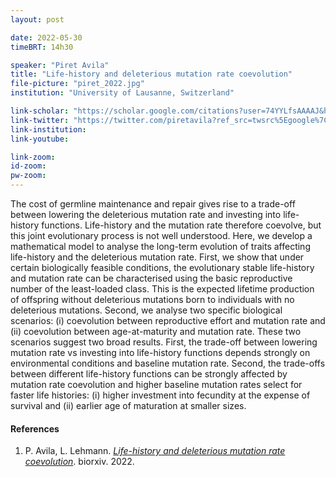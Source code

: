 ```yaml
---
layout: post

date: 2022-05-30
timeBRT: 14h30

speaker: "Piret Avila"
title: "Life-history and deleterious mutation rate coevolution"
file-picture: "piret_2022.jpg"
institution: "University of Lausanne, Switzerland"

link-scholar: "https://scholar.google.com/citations?user=74YYLfsAAAAJ&hl=en"
link-twitter: "https://twitter.com/piretavila?ref_src=twsrc%5Egoogle%7Ctwcamp%5Eserp%7Ctwgr%5Eauthor"
link-institution: 
link-youtube:

link-zoom: 
id-zoom: 
pw-zoom: 
---
```


The cost of germline maintenance and repair gives rise to a trade-off between lowering the deleterious mutation rate and investing into life-history functions. Life-history and the mutation rate therefore coevolve, but this joint evolutionary process is not well understood. Here, we develop a mathematical model to analyse the long-term evolution of traits affecting life-history and the deleterious mutation rate. First, we show that under certain biologically feasible conditions, the evolutionary stable life-history and mutation rate can be characterised using the basic reproductive number of the least-loaded class. This is the expected lifetime production of offspring without deleterious mutations born to individuals with no deleterious mutations. Second, we analyse two specific biological scenarios: (i) coevolution between reproductive effort and mutation rate and (ii) coevolution between age-at-maturity and mutation rate. These two scenarios suggest two broad results. First, the trade-off between lowering mutation rate vs investing into life-history functions depends strongly on environmental conditions and baseline mutation rate. Second, the trade-offs between different life-history functions can be strongly affected by mutation rate coevolution and higher baseline mutation rates select for faster life histories: (i) higher investment into fecundity at the expense of survival and (ii) earlier age of maturation at smaller sizes.

#### References
1. P. Avila, L. Lehmann. [*Life-history and deleterious mutation rate coevolution*](https://www.biorxiv.org/content/10.1101/2022.05.11.491530v1). biorxiv. 2022.